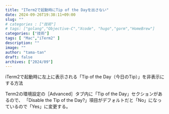 ```yaml
---
title: "ITerm2で起動時にTip of the Dayを出さない"
date: 2024-09-26T19:38:11+09:00
slug: ""
# categories : ["技術"]
# tags: ["golang","Objective-C","Xcode", "hugo","gorm","HomeBrew"]
categories: ["技術"]
tags: [ "Mac","iTerm2" ]
description: ""
image: ""
author: "tama-tan"
draft: false
archives: ["2024/09"]
---
```


iTerm2で起動時に左上に表示される「Tip of the Day（今日のTip）」を非表示にする方法

Term2の環境設定の［Advanced］タブ内に「Tip of the Day」セクションがあるので、
「Disable the Tip of the Day?」項目がデフォルトだと「No」になっているので「Yes」に変更する。
